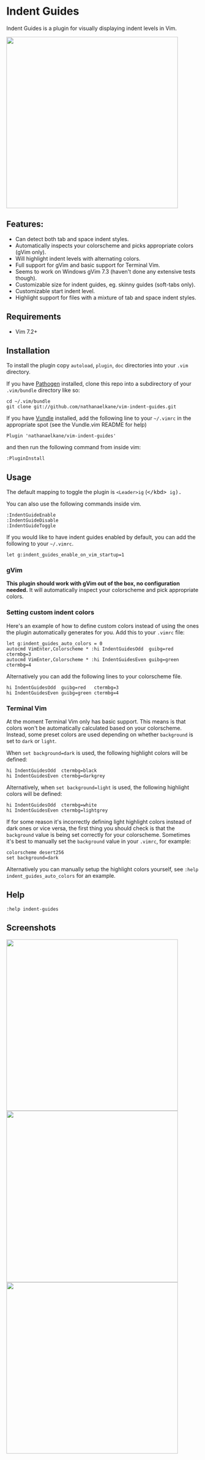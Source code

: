 # Indent Guides
Indent Guides is a plugin for visually displaying indent levels in Vim.

<img src="http://i.imgur.com/ONgoj.png" width="448" height="448" alt="" />

## Features:
* Can detect both tab and space indent styles.
* Automatically inspects your colorscheme and picks appropriate colors (gVim only).
* Will highlight indent levels with alternating colors.
* Full support for gVim and basic support for Terminal Vim.
* Seems to work on Windows gVim 7.3 (haven't done any extensive tests though).
* Customizable size for indent guides, eg. skinny guides (soft-tabs only).
* Customizable start indent level.
* Highlight support for files with a mixture of tab and space indent styles.

## Requirements
* Vim 7.2+

## Installation
To install the plugin copy `autoload`, `plugin`, `doc` directories into your `.vim` directory.

If you have [Pathogen](http://www.vim.org/scripts/script.php?script_id=2332) installed, clone this repo into a subdirectory of your `.vim/bundle` directory like so:

	cd ~/.vim/bundle
	git clone git://github.com/nathanaelkane/vim-indent-guides.git

If you have [Vundle](https://github.com/VundleVim/Vundle.vim) installed, add the following line to your `~/.vimrc` in the appropriate spot (see the Vundle.vim README for help)

	Plugin 'nathanaelkane/vim-indent-guides'

and then run the following command from inside vim:

	:PluginInstall

## Usage
The default mapping to toggle the plugin is `<Leader>ig` (<kbd>\</kbd> `ig`).

You can also use the following commands inside vim.

	:IndentGuideEnable
	:IndentGuideDisable
	:IndentGuideToggle

If you would like to have indent guides enabled by default, you can add the following to your `~/.vimrc`.

	let g:indent_guides_enable_on_vim_startup=1

### gVim
**This plugin should work with gVim out of the box, no configuration needed.** It will automatically inspect your colorscheme and pick appropriate colors.

### Setting custom indent colors
Here's an example of how to define custom colors instead of using the ones the plugin automatically generates for you. Add this to your `.vimrc` file:

	let g:indent_guides_auto_colors = 0
	autocmd VimEnter,Colorscheme * :hi IndentGuidesOdd  guibg=red   ctermbg=3
	autocmd VimEnter,Colorscheme * :hi IndentGuidesEven guibg=green ctermbg=4

Alternatively you can add the following lines to your colorscheme file.

	hi IndentGuidesOdd  guibg=red   ctermbg=3
	hi IndentGuidesEven guibg=green ctermbg=4

### Terminal Vim
At the moment Terminal Vim only has basic support. This means is that colors won't be automatically calculated based on your colorscheme. Instead, some preset colors are used depending on whether `background` is set to `dark` or `light`.

When `set background=dark` is used, the following highlight colors will be defined:

	hi IndentGuidesOdd  ctermbg=black
	hi IndentGuidesEven ctermbg=darkgrey

Alternatively, when `set background=light` is used, the following highlight colors will be defined:

	hi IndentGuidesOdd  ctermbg=white
	hi IndentGuidesEven ctermbg=lightgrey

If for some reason it's incorrectly defining light highlight colors instead of dark ones or vice versa, the first thing you should check is that the `background` value is being set correctly for your colorscheme. Sometimes it's best to manually set the `background` value in your `.vimrc`, for example:

	colorscheme desert256
	set background=dark

Alternatively you can manually setup the highlight colors yourself, see `:help indent_guides_auto_colors` for an example.

## Help
`:help indent-guides`

## Screenshots
<img src="http://i.imgur.com/7tMBl.png" width="448" height="448" alt="" />
<img src="http://i.imgur.com/EvrqK.png" width="448" height="448" alt="" />
<img src="http://i.imgur.com/hHqp2.png" width="448" height="448" alt="" />
